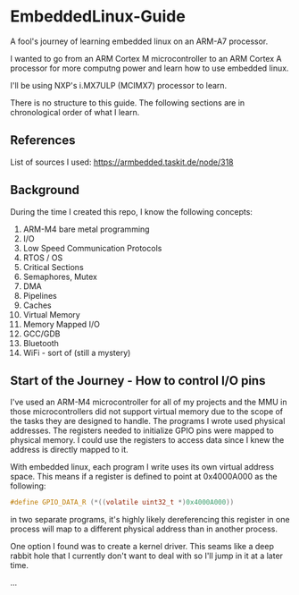 # EmbeddedLinux-Guide
A fool's journey of learning embedded linux on an ARM-A7 processor.

I wanted to go from an ARM Cortex M microcontroller to an ARM Cortex A processor for more computng power and learn how to use embedded linux.

I'll be using NXP's i.MX7ULP (MCIMX7) processor to learn.

There is no structure to this guide. The following sections are in chronological order of what I learn.

## References
List of sources I used:
https://armbedded.taskit.de/node/318

## Background
During the time I created this repo, I know the following concepts:
1. ARM-M4 bare metal programming
2. I/O
3. Low Speed Communication Protocols
4. RTOS / OS
5. Critical Sections
6. Semaphores, Mutex
7. DMA
8. Pipelines
9. Caches
10. Virtual Memory
11. Memory Mapped I/O
12. GCC/GDB
13. Bluetooth
14. WiFi - sort of (still a mystery)

## Start of the Journey - How to control I/O pins
I've used an ARM-M4 microcontroller for all of my projects and the MMU in those microcontrollers did not support virtual memory due to the scope of the tasks they are designed to handle. The programs I wrote used physical addresses. The registers needed to initialize GPIO pins were mapped to physical memory. I could use the registers to access data since I knew the address is directly mapped to it.

With embedded linux, each program I write uses its own virtual address space. This means if a register is defined to point at 0x4000A000 as the following:
```C
#define GPIO_DATA_R (*((volatile uint32_t *)0x4000A000))
```
in two separate programs, it's highly likely dereferencing this register in one process will map to a different physical address than in another process.

One option I found was to create a kernel driver. This seams like a deep rabbit hole that I currently don't want to deal with so I'll jump in it at a later time.

...
